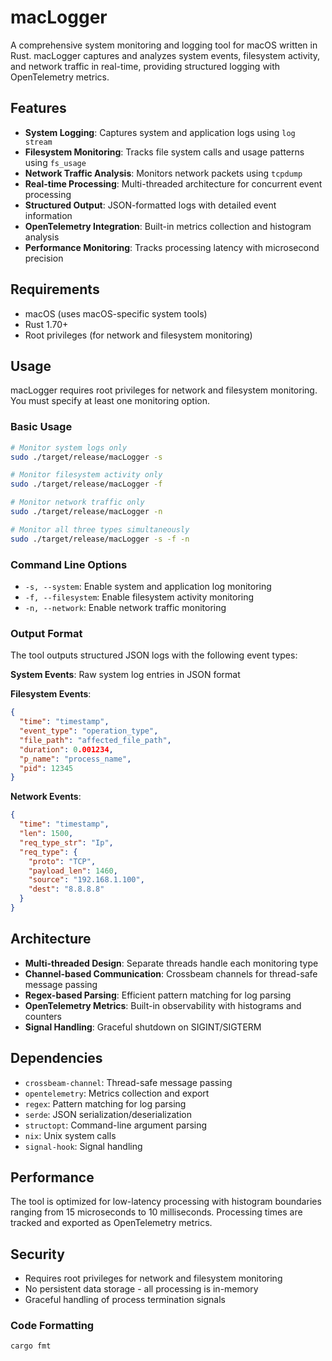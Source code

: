# macLogger

A comprehensive system monitoring and logging tool for macOS written in Rust. macLogger captures and analyzes system events, filesystem activity, and network traffic in real-time, providing structured logging with OpenTelemetry metrics.

## Features

- **System Logging**: Captures system and application logs using `log stream`
- **Filesystem Monitoring**: Tracks file system calls and usage patterns using `fs_usage`
- **Network Traffic Analysis**: Monitors network packets using `tcpdump`
- **Real-time Processing**: Multi-threaded architecture for concurrent event processing
- **Structured Output**: JSON-formatted logs with detailed event information
- **OpenTelemetry Integration**: Built-in metrics collection and histogram analysis
- **Performance Monitoring**: Tracks processing latency with microsecond precision

## Requirements

- macOS (uses macOS-specific system tools)
- Rust 1.70+ 
- Root privileges (for network and filesystem monitoring)

## Usage

macLogger requires root privileges for network and filesystem monitoring. You must specify at least one monitoring option.

### Basic Usage

```bash
# Monitor system logs only
sudo ./target/release/macLogger -s

# Monitor filesystem activity only
sudo ./target/release/macLogger -f

# Monitor network traffic only
sudo ./target/release/macLogger -n

# Monitor all three types simultaneously
sudo ./target/release/macLogger -s -f -n
```

### Command Line Options

- `-s, --system`: Enable system and application log monitoring
- `-f, --filesystem`: Enable filesystem activity monitoring
- `-n, --network`: Enable network traffic monitoring

### Output Format

The tool outputs structured JSON logs with the following event types:

**System Events**: Raw system log entries in JSON format

**Filesystem Events**:
```json
{
  "time": "timestamp",
  "event_type": "operation_type",
  "file_path": "affected_file_path",
  "duration": 0.001234,
  "p_name": "process_name",
  "pid": 12345
}
```

**Network Events**:
```json
{
  "time": "timestamp",
  "len": 1500,
  "req_type_str": "Ip",
  "req_type": {
    "proto": "TCP",
    "payload_len": 1460,
    "source": "192.168.1.100",
    "dest": "8.8.8.8"
  }
}
```

## Architecture

- **Multi-threaded Design**: Separate threads handle each monitoring type
- **Channel-based Communication**: Crossbeam channels for thread-safe message passing
- **Regex-based Parsing**: Efficient pattern matching for log parsing
- **OpenTelemetry Metrics**: Built-in observability with histograms and counters
- **Signal Handling**: Graceful shutdown on SIGINT/SIGTERM

## Dependencies

- `crossbeam-channel`: Thread-safe message passing
- `opentelemetry`: Metrics collection and export
- `regex`: Pattern matching for log parsing
- `serde`: JSON serialization/deserialization
- `structopt`: Command-line argument parsing
- `nix`: Unix system calls
- `signal-hook`: Signal handling

## Performance

The tool is optimized for low-latency processing with histogram boundaries ranging from 15 microseconds to 10 milliseconds. Processing times are tracked and exported as OpenTelemetry metrics.

## Security

- Requires root privileges for network and filesystem monitoring
- No persistent data storage - all processing is in-memory
- Graceful handling of process termination signals


### Code Formatting

```bash
cargo fmt
```